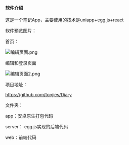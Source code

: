 #### 软件介绍

这是一个笔记App，主要使用的技术是uniapp+egg.js+react

软件预览图片：

首页：

![编辑页面.png](https://upload-images.jianshu.io/upload_images/4002920-102728c5756c9a41.png?imageMogr2/auto-orient/strip%7CimageView2/2/w/1240)

编辑和登录页面

![编辑页面2.png](https://upload-images.jianshu.io/upload_images/4002920-14dc11776b86c7a4.png?imageMogr2/auto-orient/strip%7CimageView2/2/w/1240)


项目地址：

https://github.com/tonjies/Diary

文件夹：

app：安卓原生打包代码

server： egg.js实现的后端代码

web：前端代码

